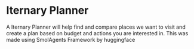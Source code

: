 # Iternary Planner
A Iternary Planner will help find and compare places we want to visit and create a plan based on budget and actions you are interested in.
This was made using SmolAgents Framework by huggingface